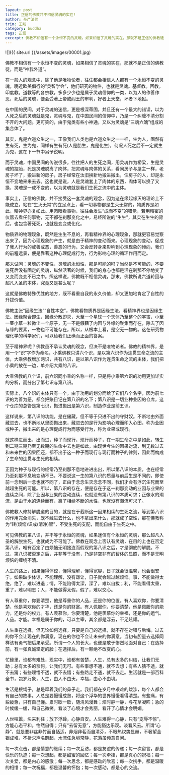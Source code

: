 ```yaml
---
layout: post
title: 正信的佛教并不相信灵魂的实在!
author: 圣严法师
trim: 王盼
category: buddha
tags: 正信
excerpt: 佛教不相信有一个永恒不变的灵魂，如果相信了灵魂的实在，那就不是正信的佛教徒，而是“神我外道”。
---
```


![]({{ site.url }}/assets/images/00001.jpg)

佛教不相信有一个永恒不变的灵魂，如果相信了灵魂的实在，那就不是正信的佛教徒，而是“神我外道”。

在一般人的观念中，除了他是唯物论者，往住都会相信人人都有一个永恒不变的灵魂，晚近欧美倡行的“灵智学会”，他们研究的物件，也就是灵魂。基督教。回教。印度教。道教等的各宗教，多多少少也是属于灵魂信仰的一类，以为人的作善作恶，死后的灵魂，便会受著上帝或阎王的审判，好者上天堂，坏者下地狱。

在中国的民间，对于灵魂的迷信，更是根深蒂固，并且还有一个最大的错误，以为人死之后的灵魂就是鬼，灵魂与鬼，在中国民间的信仰中，乃是一个纠缠不清分割不开的大问题。更可笑的，由于鬼类有些小神通，又以为灵魂是“三魂六魄”组成的集合体了。

其实，鬼是六道众生之一，正像我们人类也是六道众生之一一样，生为人，固然有生有死，生为鬼，同样有生有死(人是胎生，鬼是化生)，何况人死之后不一定就生为鬼，这在下一节中另予说明。

而于灵魂，中国民间的传说很多，往往把人的生死之间，用灵魂作为桥梁，生是灵魂的投胎，死是灵魂脱离了肉体，把灵魂与肉体的关系，看同房子与屋主一样，老房子坏了，搬进新的房子，房子经常在汰旧换新地搬进搬出，住房子的人，却是永恒不变地来来去去。这也就是说，人是灵魂套上了肉体的东西，肉体可以换了又换，灵魂是一成不变的，以为灵魂就是我们生死之流中的主体。

事实上，正信的佛教，并不接受这一套灵魂的观念，因为这在缘起缘灭的理论上不能成立，站在“生灭无常”的立足点上，看一切事物都是生灭无常的，物质界是如此，精神界亦复如此。用肉眼看事物，往往会发生“成而不变”的错觉，若用精密的仪器去看任何事物，无不都在刹那变化之中，易经所说的“生生”，其实在生生的背后，也包含著死死，也就是变变或化化。

物质界的物理现象，既然是生生不息的，再看精神界的心理现象，那就更容易觉察出来了，因为心理现象的产生，就是由于精神的变动而来。心理现象的变动，促成了我人行为的或善或恶，善恶的行为，又会反转身来影响到心理现象的倾向，我们的前程远景，便是靠著这种心理促成行为，行为影响心理的循环作用而定。

那末试问：灵魂的不变性，灵魂的永恒性，那是可能的吗？当然是不可能的，不要说死后没有固定的灵魂，纵然活著的时候，我们的身心也都是活在刹那不停地变了又变而变变不已之中。照这样说，佛教既不相信灵魂，那末，佛教所说六道轮回与超凡入圣的本体，究竟又是甚么呢？

这就是佛教特殊优胜的地方，既不看重自我的永久价值，却又更加地肯定了自性的升拔价值。

佛教主张“因缘生法”“自性本空”，佛教看物质界是因缘生法，看精神界也是因缘生法。因缘聚合即生，因缘分散即灭，大至一个星球一个天体乃至整个的宇宙，小至一茎小草一粒微尘一个原子，无一不是假藉了内因与外缘的聚集而存在，除去了因与缘的要素，一物也不可能存在，所以，从根本上看，是空无一物的。这在研究物理化学的科学家们，可以给我们正确而正面的答案。

至于精神界呢？佛教虽不承认灵魂的观念，但决不是唯物论者。佛教的精神界，是用一个“识”字作为命名，小乘佛教只讲六个识，是以第六识作为连贯生命之流的主体，大乘佛教增加两识，共有八识，是以第八识作为连贯生命之流的主体，我们把小乘的放在一边，单介绍大乘的八识。

大乘佛教的八个识，前六识同小乘的名称一样，只是将小乘第六识的功用更加详实的分析，而分出了第七识与第八识。

实际上，八个识的主体只有一个，由于功用的划分而给了它们八个名字，因为前七识的为善为恶，都会把账目记在第八识的名下；第八识是一切业种业因的仓库，这个仓库的总管是第七识，搬进搬出是第六识，制造作业是前五识。

这样说来，第八识的功能，是在储藏，但不等于只进不出的守财奴。不断地由外面藏进去，也不断地从里面搬出来，藏进去的是行为影响心理而印入心田，称为业因或种子，搬出来的是心理促成行为而感受行为，称为业果或现行。

就这样进而出，出而进，种子而现行，现行而种子，在一期生命之中是如此，转生到二期三期乃至无数期的生命中去也是如此，由现世今生的因果对流，到无数过去和未来世的因果回还，都不出于这一种子而现行与现行而种子的律则，因此而构成了生命的连贯与生死的相续。

正因为种子与现行的经常乃至刹那不息地进进出出，所以第八识的本质，也在经常乃至刹那不息地变动不已，不要说这一生的第八识的质量与前后生是不同的，即使前一念到后一念也就不同了，正由于念念生灭念念不同，我们才会有浮沉生死而至越超生死的可能。所以，第八识的存在，便是存在于这一刹那变动的业因与业果的连续之间，除了业因与业果的变动连续，也就没有第八识的本质可求；正像水的潮流，是由于水的连续而有，离了相续不断的水性，也就没有潮流可求了。

佛教教人修持解脱道的目的，就是在于截断这一因果相续的生死之流，等到第八识的作用完全消失，既不藏进去什么，也不拿出来什么，那就成了空性，那在佛教称为“转(烦恼)识成(清净)智”，不受生死的支配，而能自由于生死之中。

可见佛教的第八识，并不等于永恒的灵魂，如果迷信有个永恒的灵魂，那么超凡入圣的解脱生死，也就成为不可能了。佛教在观念上否认有灵魂，在目的上也在否定第八识，唯有否定了由烦恼无明接连而假现的第八识之后，才是彻底的解脱。不过，第八识被否定之后，并非等于没有，乃是非空非有的智体的显照，而不是无明烦恼的缠绕不清。

人生的路上，如果懂得体谅，懂得理解，懂得宽容，日子就会很温馨，也会很安宁。如果缺少体谅，不能理解，没有谦让，日子就会越过越烦恼。事，不能做得太绝，绝了，难以进退；情，不能陷得太深，深了，难以自拔；利，不能看得太重，重了，难以明志；人，不能做得太假，假了，难以交心。

有人尊重你，你要清楚，他是尊重你的人品，还是你的位置。有人喜欢你，你要清楚，他是喜欢你的才华，还是你的财富。有人佩服你，你要清楚，他是佩服你的能力，还是你的权力。有人羡慕你，你要清楚，他是羡慕你的幸福，还是你的运气。人品。才能。幸福是属于你的，可以主宰，其余都是浮云，不足炫耀。

人生重在选择，但无论如何选择，只要是自己的选择，就不存在对错与后悔。过去的你不会让现在的你满意，现在的你也不会让未来的你满意。当初有胆量去选择同样该有勇气把后果承受。所谓一个人的长大，也便是敢于惨烈地面对自己：在选择前，有一张真诚坚定的脸；在选择后，有一颗绝不改变的心。

忙碌里，谁都有难处，现实中，谁都有苦楚，人生，总有太多的纠结，让我们无助；总有太多的奈何，让我们无可。有些事想不通，就不去想；有些人猜不透，就不去猜；有些理悟不透，就不去悟；有些路走不通，就不去走。生活就是一部百科全书，包罗万象，人生，由人不由天，幸福，由心不由境。

生活是根绳子，总是牵着我们的鼻子走。我们都在岁月中艰难的跋涉，每个人都会有自己的故事。人总是要慢慢成熟，将这个浮华的世界慢慢看得清楚。有些痛，有些疲惫，只有自己懂。累时歇一歇，随清风漫舞；烦时静一静，与花草凝眸；急的时候缓一缓，和自己微笑。看淡了心境才会秀丽，看开了心情才会明媚。

人世喧嚣，名来利往；放下浮躁，心静自安。人生难得一心静，只有“宠辱不惊”，方能心态平和。怡然自得；只有“去留无意”，方能豁达乐观。淡看风云。所谓“心静”，就是要非丝非竹而自恬适，非烟非茗而自清芬，不眼热权势显赫，不奢望金银成堆，不祈求声名鹊起，水流任急境常静，花落虽频意自闲。

每一次点击，都是情意的继续；每一次互访，都是友谊的传递；每一次留言，都是快乐的轨迹；每一次想起，都是甜蜜的回忆；每一次牵挂，都是真心的祝福；每一次关爱，都是内心的感激；每一次思念，都是感动的欣喜；每一次携手，都是温暖的相惜；每一次祝福，都是温馨的怀抱；每一次感动，都是心的交流。
